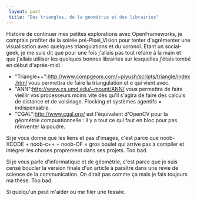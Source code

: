 ```yaml
---
 layout: post
 title: "Des triangles, de la géométrie et des librairies"
---
```


Histoire de continuer mes petites explorations avec OpenFrameworks, je comptais profiter de la soirée pré-Pixel_Vision pour tenter d'agrémenter une visualisation avec quelques triangulations et du voronoï. Etant un social-geek, je me suis dit que pour une fois j'allais pas tout refaire à la main et que j'allais utiliser les quelques bonnes librairies sur lesquelles j'étais tombé en début d'après-midi :

* "Triangle++":http://www.compgeom.com/~piyush/scripts/triangle/index.html vous permettra de faire la triangulation et e qui vient avec.
* "ANN":http://www.cs.umd.edu/~mount/ANN/ vous permettra de faire vieillir vos processeurs moins vite dès qu'il s'agira de faire des calculs de distance et de voisinage. Flocking et systèmes agentifs = indispensable.
* "CGAL":http://www.cgal.org/ est l'équivalent d'OpenCV pour la géométrie compuationnelle : il y a tout ce qui faut en bloc pour pas réinventer la poudre.

Si je vous donne que les liens et pas d'images, c'est parce que noob-XCODE + noob-c++ + noob-OF = gros boulet qui arrive pas à compiler et intégrer les choses proprement dans ses projets. Too bad.

Si je vous parle d'informatique et de géométrie, c'est parce que je suis censé boucler la version finale d'un article à paraître dans une revie de science de la communication. On dirait pas comme ça mais je fais toujours ma thèse. Too bad.

Si quelqu'un peut m'aider ou me filer une fessée.
